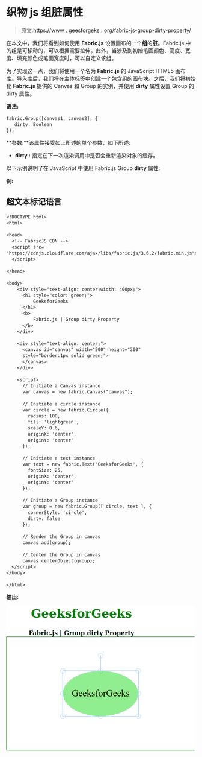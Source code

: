 # 织物 js 组脏属性

> 原文:[https://www . geesforgeks . org/fabric-js-group-dirty-property/](https://www.geeksforgeeks.org/fabric-js-group-dirty-property/)

在本文中，我们将看到如何使用 **Fabric.js** 设置画布的一个**组**的**脏**。Fabric.js 中的组是可移动的，可以根据需要拉伸。此外，当涉及到初始笔画颜色、高度、宽度、填充颜色或笔画宽度时，可以自定义该组。

为了实现这一点，我们将使用一个名为 **Fabric.js** 的 JavaScript HTML5 画布库。导入库后，我们将在主体标签中创建一个包含组的画布块。之后，我们将初始化 **Fabric.js** 提供的 Canvas 和 Group 的实例，并使用 **dirty** 属性设置 Group 的 dirty 属性。

**语法:**

```
fabric.Group([canvas1, canvas2], {
   dirty: Boolean
});
```

**参数:**该属性接受如上所述的单个参数，如下所述:

*   **dirty :** 指定在下一次渲染调用中是否会重新渲染对象的缓存。

以下示例说明了在 JavaScript 中使用 Fabric.js Group **dirty** 属性:

**例:**

## 超文本标记语言

```
<!DOCTYPE html>
<html>

<head>
  <!-- FabricJS CDN -->
  <script src=
"https://cdnjs.cloudflare.com/ajax/libs/fabric.js/3.6.2/fabric.min.js">
  </script>

</head>

<body>
    <div style="text-align: center;width: 400px;">
      <h1 style="color: green;">
          GeeksforGeeks
      </h1>
      <b>
          Fabric.js | Group dirty Property
      </b>
    </div>

    <div style="text-align: center;">
      <canvas id="canvas" width="500" height="300"
      style="border:1px solid green;">
      </canvas>
    </div>

    <script>
      // Initiate a Canvas instance
      var canvas = new fabric.Canvas("canvas");

      // Initiate a circle instance
      var circle = new fabric.Circle({
        radius: 100,
        fill: 'lightgreen',
        scaleY: 0.6,
        originX: 'center',
        originY: 'center'
      });

      // Initiate a text instance
      var text = new fabric.Text('GeeksforGeeks', {
        fontSize: 25,
        originX: 'center',
        originY: 'center'
      });

      // Initiate a Group instance
      var group = new fabric.Group([ circle, text ], {
        cornerStyle: 'circle', 
        dirty: false  
      });

      // Render the Group in canvas
      canvas.add(group);

      // Center the Group in canvas
      canvas.centerObject(group);
  </script>
</body>

</html>
```

**输出:**

![](img/5f4fac14521c45d995ac546fa4d94068.png)